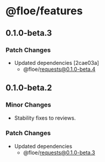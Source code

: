 # @floe/features

## 0.1.0-beta.3

### Patch Changes

- Updated dependencies [2cae03a]
  - @floe/requests@0.1.0-beta.4

## 0.1.0-beta.2

### Minor Changes

- Stability fixes to reviews.

### Patch Changes

- Updated dependencies
  - @floe/requests@0.1.0-beta.3
